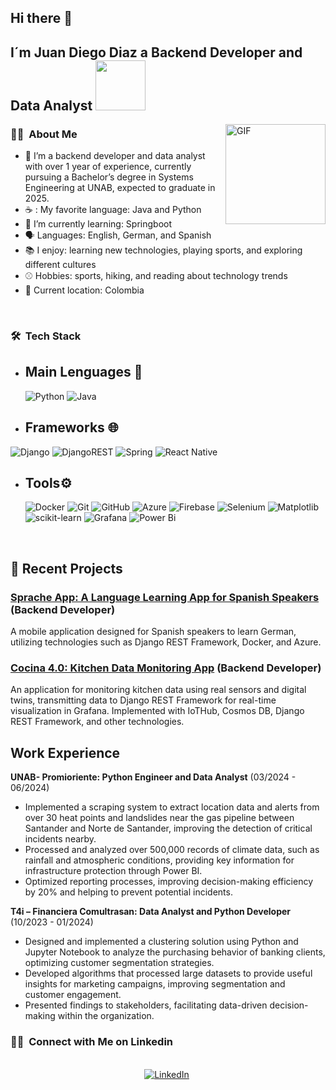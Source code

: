 ## Hi there 👋

## I´m Juan Diego Diaz a Backend Developer and Data Analyst <img src="https://media.giphy.com/media/WUlplcMpOCEmTGBtBW/giphy.gif" width="80">


<img align="right" alt="GIF" height="160px" src="https://media.giphy.com/media/du3J3cXyzhj75IOgvA/giphy.gif" />

<h3> 👷‍♂️ &nbsp;About Me </h3>

- 🔭 I’m a backend developer and data analyst with over 1 year of experience, currently pursuing a Bachelor’s degree in Systems Engineering at UNAB, expected to graduate in 2025.
- ☕ : My favorite language: Java and Python
- 📖 I’m currently learning: Springboot
- 🗣️ Languages: English, German, and Spanish
- 📚 I enjoy: learning new technologies, playing sports, and exploring different cultures
- ⚾ Hobbies: sports, hiking, and reading about technology trends
- 📍 Current location: Colombia
  
<br/>


<h3> 🛠 &nbsp;Tech Stack</h3>

- ## Main Lenguages :space_invader:
  ![Python](https://img.shields.io/badge/Python-14354C?style=for-the-badge&logo=python&logoColor=white)
  ![Java](https://img.shields.io/badge/java-%23ED8B00.svg?style=for-the-badge&logo=openjdk&logoColor=white)
- ## Frameworks 🌐 &nbsp;
![Django](https://img.shields.io/badge/django-%23092E20.svg?style=for-the-badge&logo=django&logoColor=white)
 ![DjangoREST](https://img.shields.io/badge/DJANGO-REST-ff1709?style=for-the-badge&logo=django&logoColor=white&color=ff1709&labelColor=gray)
  ![Spring](https://img.shields.io/badge/spring-%236DB33F.svg?style=for-the-badge&logo=spring&logoColor=white)
  ![React Native](https://img.shields.io/badge/react_native-%2320232a.svg?style=for-the-badge&logo=react&logoColor=%2361DAFB)
  
- ## Tools⚙️ &nbsp;
  ![Docker](https://img.shields.io/badge/docker-%230db7ed.svg?style=for-the-badge&logo=docker&logoColor=white)
  ![Git](https://img.shields.io/badge/Git-F05032?style=for-the-badge&logo=git&logoColor=white)
  ![GitHub](https://img.shields.io/badge/GitHub-100000?style=for-the-badge&logo=github&logoColor=white)
![Azure](https://img.shields.io/badge/azure-%230072C6.svg?style=for-the-badge&logo=microsoftazure&logoColor=white)
![Firebase](https://img.shields.io/badge/firebase-%23039BE5.svg?style=for-the-badge&logo=firebase)
  ![Selenium](https://img.shields.io/badge/-selenium-%43B02A?style=for-the-badge&logo=selenium&logoColor=white)
  ![Matplotlib](https://img.shields.io/badge/Matplotlib-%23ffffff.svg?style=for-the-badge&logo=Matplotlib&logoColor=black)
  ![scikit-learn](https://img.shields.io/badge/scikit--learn-%23F7931E.svg?style=for-the-badge&logo=scikit-learn&logoColor=white)
![Grafana](https://img.shields.io/badge/grafana-%23F46800.svg?style=for-the-badge&logo=grafana&logoColor=white)
![Power Bi](https://img.shields.io/badge/power_bi-F2C811?style=for-the-badge&logo=powerbi&logoColor=black)

<br/>

<p>

## 📝 Recent Projects
### [Sprache App: A Language Learning App for Spanish Speakers](https://github.com/yourusername/sprache-app) (Backend Developer)
A mobile application designed for Spanish speakers to learn German, utilizing technologies such as Django REST Framework, Docker, and Azure.

### [Cocina 4.0: Kitchen Data Monitoring App](https://github.com/yourusername/cocina-4-0) (Backend Developer)
An application for monitoring kitchen data using real sensors and digital twins, transmitting data to Django REST Framework for real-time visualization in Grafana. Implemented with IoTHub, Cosmos DB, Django REST Framework, and other technologies.
</p>




## Work Experience
**UNAB- Promioriente: Python Engineer and Data Analyst**  (03/2024 - 06/2024)
- Implemented a scraping system to extract location data and alerts from over 30 heat points and landslides near the gas pipeline between Santander and Norte de Santander, improving the detection of critical incidents nearby.
- Processed and analyzed over 500,000 records of climate data, such as rainfall and atmospheric conditions, providing key information for infrastructure protection through Power BI.
- Optimized reporting processes, improving decision-making efficiency by 20% and helping to prevent potential incidents.

**T4i – Financiera Comultrasan: Data Analyst and Python Developer**  (10/2023 - 01/2024)
- Designed and implemented a clustering solution using Python and Jupyter Notebook to analyze the purchasing behavior of banking clients, optimizing customer segmentation strategies.
- Developed algorithms that processed large datasets to provide useful insights for marketing campaigns, improving segmentation and customer engagement.
- Presented findings to stakeholders, facilitating data-driven decision-making within the organization.



<h3> 🤝🏻 &nbsp;Connect with Me on Linkedin </h3> 

<p align="center">
<br>
<a href="https://www.linkedin.com/in/juan-diego-92a857238/"><img src="https://img.shields.io/badge/linkedin-%230077B5.svg?&style=for-the-badge&logo=linkedin&logoColor=white" alt="LinkedIn" /></a>&nbsp;
</p>





